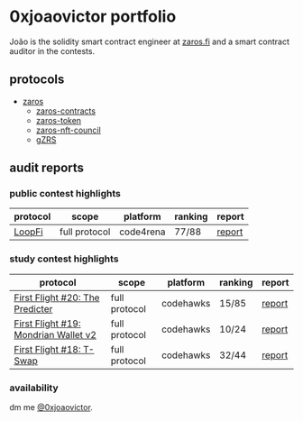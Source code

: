 # 0xjoaovictor portfolio

João is the solidity smart contract engineer at [zaros.fi](https://www.zaros.fi/) and a smart contract auditor in the contests.

## protocols 
- [zaros](https://www.zaros.fi)
  - [zaros-contracts](https://github.com/zaros-labs/zaros-core)
  - [zaros-token](https://github.com/zaros-labs/zaros-token)
  - [zaros-nft-council](https://github.com/zaros-labs/zaros-nft-council)
  - [gZRS](https://github.com/zaros-labs/gZRS)

## audit reports

### public contest highlights

| protocol | scope | platform | ranking | report |
| ---- | ---- | --------- | --------- | --------- |
| [LoopFi](https://code4rena.com/audits/2024-07-loopfi) | full protocol | code4rena | 77/88 | [report](https://github.com/0xjoaovictor/audits/blob/mainreports/2024-07-LoopFi.md) |

### study contest highlights

| protocol | scope | platform | ranking | report |
| ---- | ---- | --------- | --------- | --------- |
| [First Flight #20: The Predicter](https://codehawks.cyfrin.io/c/2024-07-the-predicter) | full protocol | codehawks | 15/85 | [report](https://github.com/0xjoaovictor/audits/blob/main/reports/2024-07-25-First-Flight-20-The-Predicter.md) |
| [First Flight #19: Mondrian Wallet v2](https://codehawks.cyfrin.io/c/2024-07-Mondrian-Wallet_v2) | full protocol | codehawks | 10/24 | [report](https://github.com/0xjoaovictor/audits/blob/main/reports/2024-07-11-First-Flight-Mondrian-Wallet-V2.md) |
| [First Flight #18: T-Swap](https://codehawks.cyfrin.io/c/2024-06-t-swap) | full protocol | codehawks | 32/44 | [report](https://github.com/0xjoaovictor/audits/blob/main/reports/2024-06-27-First-Flight-18-TSwap.md) |

### availability

dm me [@0xjoaovictor](https://x.com/0xjoaovictor).
